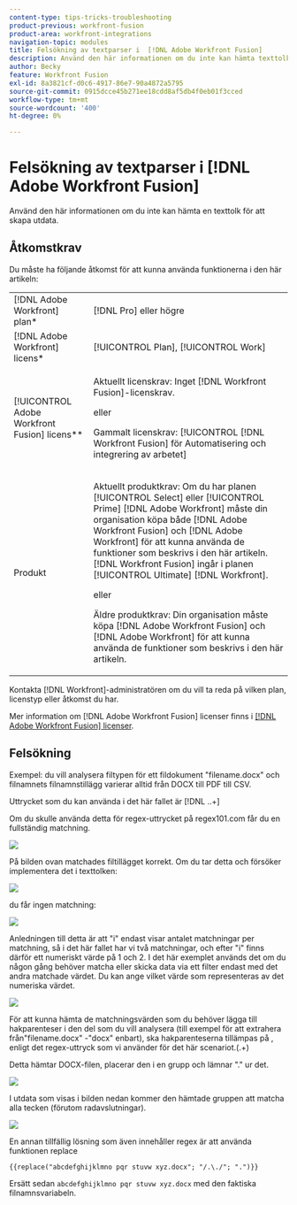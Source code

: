 ```yaml
---
content-type: tips-tricks-troubleshooting
product-previous: workfront-fusion
product-area: workfront-integrations
navigation-topic: modules
title: Felsökning av textparser i  [!DNL Adobe Workfront Fusion]
description: Använd den här informationen om du inte kan hämta texttolken för att skapa utdata.
author: Becky
feature: Workfront Fusion
exl-id: 8a3821cf-d0c6-4917-86e7-90a4872a5795
source-git-commit: 0915dcce45b271ee18cdd8af5db4f0eb01f3cced
workflow-type: tm+mt
source-wordcount: '400'
ht-degree: 0%

---
```


# Felsökning av textparser i [!DNL Adobe Workfront Fusion]

Använd den här informationen om du inte kan hämta en texttolk för att skapa utdata.

## Åtkomstkrav

Du måste ha följande åtkomst för att kunna använda funktionerna i den här artikeln:

<table style="table-layout:auto">
 <col> 
 <col> 
 <tbody> 
  <tr> 
    <td role="rowheader">[!DNL Adobe Workfront] plan*</td> 
   <td> <p>[!DNL Pro] eller högre</p> </td> 
  </tr> 
  <tr data-mc-conditions=""> 
   <td role="rowheader">[!DNL Adobe Workfront] licens*</td> 
   <td> <p>[!UICONTROL Plan], [!UICONTROL Work]</p> </td> 
  </tr> 
  <tr> 
   <td role="rowheader">[!UICONTROL Adobe Workfront Fusion] licens**</td> 
   <td>
   <p>Aktuellt licenskrav: Inget [!DNL Workfront Fusion]-licenskrav.</p>
   <p>eller</p>
   <p>Gammalt licenskrav: [!UICONTROL [!DNL Workfront Fusion] för Automatisering och integrering av arbetet] </p>
   </td> 
  </tr> 
  <tr> 
   <td role="rowheader">Produkt</td> 
   <td>
   <p>Aktuellt produktkrav: Om du har planen [!UICONTROL Select] eller [!UICONTROL Prime] [!DNL Adobe Workfront] måste din organisation köpa både [!DNL Adobe Workfront Fusion] och [!DNL Adobe Workfront] för att kunna använda de funktioner som beskrivs i den här artikeln. [!DNL Workfront Fusion] ingår i planen [!UICONTROL Ultimate] [!DNL Workfront].</p>
   <p>eller</p>
   <p>Äldre produktkrav: Din organisation måste köpa [!DNL Adobe Workfront Fusion] och [!DNL Adobe Workfront] för att kunna använda de funktioner som beskrivs i den här artikeln.</p>
   </td> 
  </tr> 
 </tbody> 
</table>

Kontakta [!DNL Workfront]-administratören om du vill ta reda på vilken plan, licenstyp eller åtkomst du har.

Mer information om [!DNL Adobe Workfront Fusion] licenser finns i [[!DNL Adobe Workfront Fusion] licenser](../../workfront-fusion/get-started/license-automation-vs-integration.md).

## Felsökning

Exempel: du vill analysera filtypen för ett fildokument &quot;filename.docx&quot; och filnamnets filnamnstillägg varierar alltid från DOCX till PDF till CSV.

Uttrycket som du kan använda i det här fallet är [!DNL \..+]

Om du skulle använda detta för regex-uttrycket på regex101.com får du en fullständig matchning.

![](assets/regex-expression-350x130.png)

På bilden ovan matchades filtillägget korrekt. Om du tar detta och försöker implementera det i texttolken:

![](assets/text-parser-350x602.png)

du får ingen matchning:

![](assets/text-parser-you-dont-get-a-match-350x365.png)

Anledningen till detta är att &quot;i&quot; endast visar antalet matchningar per matchning, så i det här fallet har vi två matchningar, och efter &quot;i&quot; finns därför ett numeriskt värde på 1 och 2. I det här exemplet används det om du någon gång behöver matcha eller skicka data via ett filter endast med det andra matchade värdet. Du kan ange vilket värde som representeras av det numeriska värdet.

![](assets/text-parser-matches-350x355.png)

För att kunna hämta de matchningsvärden som du behöver lägga till hakparenteser i den del som du vill analysera (till exempel för att extrahera från&quot;filename.docx&quot; -&quot;docx&quot; enbart), ska hakparenteserna tillämpas på \, enligt det regex-uttryck som vi använder för det här scenariot.(.+)

Detta hämtar DOCX-filen, placerar den i en grupp och lämnar &quot;.&quot; ur det.

![](assets/text-parser-get-matches-350x592.png)

I utdata som visas i bilden nedan kommer den hämtade gruppen att matcha alla tecken (förutom radavslutningar).

![](assets/text-parser-output-350x389.png)

En annan tillfällig lösning som även innehåller regex är att använda funktionen replace

`{{replace("abcdefghijklmno pqr stuvw xyz.docx"; "/.\./"; ".")}}`

Ersätt sedan `abcdefghijklmno pqr stuvw xyz.docx` med den faktiska filnamnsvariabeln.
